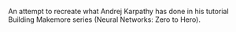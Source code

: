 An attempt to recreate what Andrej Karpathy has done in his tutorial Building Makemore series (Neural Networks: Zero to Hero). 
